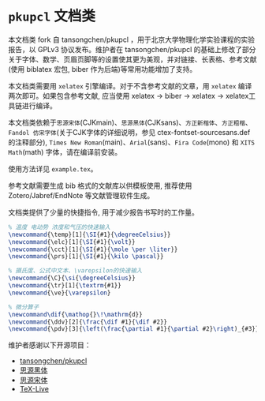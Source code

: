 # `pkupcl` 文档类

本文档类 fork 自 tansongchen/pkupcl ，用于北京大学物理化学实验课程的实验报告，以 GPLv3 协议发布。维护者在 tansongchen/pkupcl 的基础上修改了部分关于字体、数学、页眉页脚等的设置使其更为美观，并对链接、长表格、参考文献(使用 biblatex 宏包, biber 作为后端)等常用功能增加了支持。

本文档类需要用 `xelatex` 引擎编译。对于不含参考文献的文章，用 `xelatex` 编译两次即可。如果包含参考文献, 应当使用 xelatex -> biber -> xelatex -> xelatex工具链进行编译。

本文档类依赖于`思源宋体`(CJKmain)、`思源黑体`(CJKsans)、`方正新楷体`、`方正粗楷`、`Fandol 仿宋字体`(关于CJK字体的详细说明，参见 ctex-fontset-sourcesans.def 的注释部分), `Times New Roman`(main)、`Arial`(sans)、`Fira Code`(mono) 和 `XITS Math`(math) 字体，请在编译前安装。

使用方法详见 `example.tex`。

参考文献需要生成 bib 格式的文献库以供模板使用, 推荐使用 Zotero/Jabref/EndNote 等文献管理软件生成。

文档类提供了少量的快捷指令, 用于减少报告书写时的工作量。

```LaTeX
% 温度 电动势 浓度和气压的快速输入
\newcommand{\temp}[1]{\SI{#1}{\degreeCelsius}}
\newcommand{\elc}[1]{\SI{#1}{\volt}}
\newcommand{\cct}[1]{\SI{#1}{\mole \per \liter}}
\newcommand{\prs}[1]{\SI{#1}{\kilo \pascal}}

% 摄氏度、公式中文本、\varepsilon的快速输入
\newcommand{\C}{\si{\degreeCelsius}}
\newcommand{\tr}[1]{\textrm{#1}}
\newcommand{\ve}{\varepsilon}

% 微分算子
\newcommand\dif{\mathop{}\!\mathrm{d}}
\newcommand{\ddv}[2]{\frac{\dif #1}{\dif #2}}
\newcommand{\pdv}[3]{\left(\frac{\partial #1}{\partial #2}\right)_{#3}}
```

维护者感谢以下开源项目：

- [tansongchen/pkupcl](https://github.com/tansongchen/pkupcl)
- [思源黑体](https://github.com/adobe-fonts/source-han-sans)
- [思源宋体](https://github.com/adobe-fonts/source-han-serif)
- [TeX-Live](https://github.com/TeX-Live/texlive-source)
